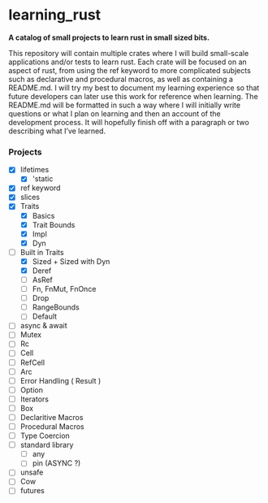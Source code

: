 # learning_rust

**A catalog of small projects to learn rust in small sized bits.**

This repository will contain multiple crates where I will build small-scale applications and/or tests to learn rust. Each crate will be focused on an aspect of rust, from using the ref keyword to more complicated subjects such as declarative and procedural macros, as well as containing a README.md. I will try my best to document my learning experience so that future developers can later use this work for reference when learning. The README.md will be formatted in such a way where I will initially write questions or what I plan on learning and then an account of the development process. It will hopefully finish off with a paragraph or two describing what I’ve learned.

### Projects

- [x] lifetimes
  - [x] 'static
- [x] ref keyword
- [x] slices
- [x] Traits
  - [x] Basics
  - [x] Trait Bounds
  - [x] Impl
  - [x] Dyn
- [ ] Built in Traits
  - [x] Sized + Sized with Dyn
  - [x] Deref
  - [ ] AsRef
  - [ ] Fn, FnMut, FnOnce
  - [ ] Drop
  - [ ] RangeBounds
  - [ ] Default
- [ ] async & await
- [ ] Mutex
- [ ] Rc
- [ ] Cell
- [ ] RefCell
- [ ] Arc
- [ ] Error Handling ( Result )
- [ ] Option
- [ ] Iterators
- [ ] Box
- [ ] Declaritive Macros
- [ ] Procedural Macros
- [ ] Type Coercion
- [ ] standard library
  - [ ] any
  - [ ] pin (ASYNC ?)
- [ ] unsafe
- [ ] Cow
- [ ] futures
